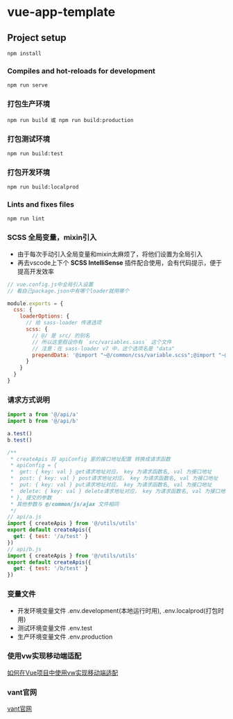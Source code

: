 # vue-app-template

## Project setup
```
npm install
```

### Compiles and hot-reloads for development
```
npm run serve
```

### 打包生产环境
```
npm run build 或 npm run build:production
```
### 打包测试环境
```
npm run build:test
```
### 打包开发环境
```
npm run build:localprod
```
### Lints and fixes files
```
npm run lint
```
### SCSS 全局变量，mixin引入
- 由于每次手动引入全局变量和mixin太麻烦了，将他们设置为全局引入
- 再去vscode上下个 **SCSS IntelliSense** 插件配合使用，会有代码提示，便于提高开发效率


```javascript
// vue.config.js中全局引入设置
// 看自己package.json中有哪个loader就用哪个

module.exports = {
  css: {
    loaderOptions: {
      // 给 sass-loader 传递选项
      scss: {
        // @/ 是 src/ 的别名
        // 所以这里假设你有 `src/variables.sass` 这个文件
        // 注意：在 sass-loader v7 中，这个选项名是 "data"
        prependData: '@import "~@/common/css/variable.scss";@import "~@/common/css/mixin.scss";'
      }
    }
  }
}
```


### 请求方式说明
```javascript
import a from '@/api/a'
import b from '@/api/b'

a.test()
b.test()

/**
 * createApis 将 apiConfig 里的接口地址配置 转换成请求函数
 * apiConfig = {
 *  get: { key: val } get请求地址对应， key 为请求函数名, val 为接口地址
 *  post: { key: val } post请求地址对应， key 为请求函数名, val 为接口地址
 *  put: { key: val } put请求地址对应， key 为请求函数名, val 为接口地址
 *  delete: { key: val } delete请求地址对应， key 为请求函数名, val 为接口地址
 * }, 提交的参数
 * 其他参数与 @/common/js/ajax 文件相同
 */
// api/a.js
import { createApis } from '@/utils/utils'
export default createApis({
  get: { test: '/a/test' }
})
// api/b.js
import { createApis } from '@/utils/utils'
export default createApis({
  get: { test: '/b/test' }
})
```
### 变量文件
- 开发环境变量文件 .env.development(本地运行时用), .env.localprod(打包时用)
- 测试环境变量文件 .env.test
- 生产环境变量文件 .env.production

### 使用vw实现移动端适配
[如何在Vue项目中使用vw实现移动端适配](https://www.jianshu.com/p/1f1b23f8348f)
### vant官网
[vant官网](https://youzan.github.io/vant/#/zh-CN/)
